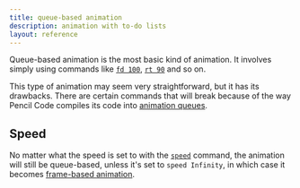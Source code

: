 ```yaml
---
title: queue-based animation
description: animation with to-do lists
layout: reference
---
```


Queue-based animation is the most basic kind of animation. It involves simply using commands like [`fd 100`](fd.html), [`rt 90`](rt.html) and so on. 

This type of animation may seem very straightforward, but it has its drawbacks. There are certain commands that will break because of the way Pencil Code compiles its code into [animation queues](animationqueues.html). 

## Speed

No matter what the speed is set to with the [`speed`](speed.html) command, the animation will still be queue-based, unless it's set to `speed Infinity`, in which case it becomes [frame-based animation](fanimation.html). 

<!-- ## Examples of Queue-Based Animation -->

